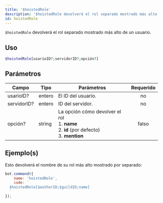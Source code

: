 ```yaml
---
title: '$hoistedRole'
description: '$hoistedRole devolverá el rol separado mostrado más alto de un usuario.'
id: hoistedRole
---
```


`$hoistedRole` devolverá el rol separado mostrado más alto de un usuario.

## Uso

```php
$hoistedRole[usarioID?;servidorID?;opción?]
```

## Parámetros

| Campo       | Tipo   | Parámetros                                                                                                                | Requerido |
| ----------- | ------ | ------------------------------------------------------------------------------------------------------------------------- |:---------:|
| usarioID?   | entero | El ID del usuario.                                                                                                        |    no     |
| servidorID? | entero | ID del servidor.                                                                                                          |    no     |
| opción?     | string | La opción cómo devolver el rol <br /> 1. **name** <br /> 2. **id**  (por defecto) <br /> 3. **mention** |   falso   |

## Ejemplo(s)

Esto devolverá el nombre de su rol más alto mostrado por separado:

```javascript
bot.command({
    name: 'hoistedRole',
    code: `
  $hoistedRole[$authorID;$guildID;name]
  `
});
```

